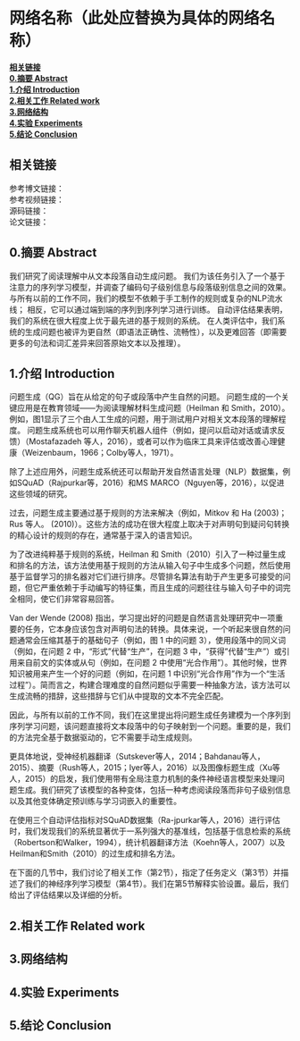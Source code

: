 # 网络名称（此处应替换为具体的网络名称）

[**相关链接**](#相关链接)  
[**0.摘要 Abstract**](#0.摘要Abstract)  
[**1.介绍 Introduction**](#1.介绍Introduction)  
[**2.相关工作 Related work**](#2.相关工作Relatedwork)  
[**3.网络结构**](#3.网络结构)  
[**4.实验 Experiments**](#4.实验Experiments)  
[**5.结论 Conclusion**](#5.结论Conclusion)  



## 相关链接
参考博文链接：  
参考视频链接：  
源码链接：  
论文链接：  

<a id="0.摘要Abstract"></a>
## 0.摘要 Abstract

我们研究了阅读理解中从文本段落自动生成问题。 我们为该任务引入了一个基于注意力的序列学习模型，并调查了编码句子级别信息与段落级别信息之间的效果。 与所有以前的工作不同，我们的模型不依赖于手工制作的规则或复杂的NLP流水线； 相反，它可以通过端到端的序列到序列学习进行训练。 自动评估结果表明，我们的系统在很大程度上优于最先进的基于规则的系统。 在人类评估中，我们系统的生成问题也被评为更自然（即语法正确性、流畅性），以及更难回答（即需要更多的句法和词汇差异来回答原始文本以及推理）。

<a id="1.介绍Introduction"></a>
## 1.介绍 Introduction

问题生成（QG）旨在从给定的句子或段落中产生自然的问题。 问题生成的一个关键应用是在教育领域——为阅读理解材料生成问题（Heilman 和 Smith，2010）。例如，图1显示了三个由人工生成的问题，用于测试用户对相关文本段落的理解程度。 问题生成系统也可以用作聊天机器人组件（例如，提问以启动对话或请求反馈）（Mostafazadeh 等人，2016），或者可以作为临床工具来评估或改善心理健康（Weizenbaum，1966；Colby等人，1971）。

除了上述应用外，问题生成系统还可以帮助开发自然语言处理（NLP）数据集，例如SQuAD（Rajpurkar等，2016）和MS MARCO（Nguyen等，2016），以促进这些领域的研究。

过去，问题生成主要通过基于规则的方法来解决（例如，Mitkov 和 Ha (2003)；Rus 等人。 (2010)）。这些方法的成功在很大程度上取决于对声明句到疑问句转换的精心设计的规则的存在，通常基于深入的语言知识。

为了改进纯粹基于规则的系统，Heilman 和 Smith（2010）引入了一种过量生成和排名的方法，该方法使用基于规则的方法从输入句子中生成多个问题，然后使用基于监督学习的排名器对它们进行排序。尽管排名算法有助于产生更多可接受的问题，但它严重依赖于手动编写的特征集，而且生成的问题往往与输入句子中的词完全相同，使它们非常容易回答。

Van der Wende (2008) 指出，学习提出好的问题是自然语言处理研究中一项重要的任务，它本身应该包含对声明句法的转换。具体来说，一个听起来很自然的问题通常会压缩其基于的基础句子（例如，图 1 中的问题 3），使用段落中的同义词（例如，在问题 2 中，“形式”代替“生产”，在问题 3 中，“获得”代替“生产”）或引用来自前文的实体或从句（例如，在问题 2 中使用“光合作用”）。其他时候，世界知识被用来产生一个好的问题（例如，在问题 1 中识别“光合作用”作为一个“生活过程”）。简而言之，构建合理难度的自然问题似乎需要一种抽象方法，该方法可以生成流畅的措辞，这些措辞与它们从中提取的文本不完全匹配。

因此，与所有以前的工作不同，我们在这里提出将问题生成任务建模为一个序列到序列学习问题，该问题直接将文本段落中的句子映射到一个问题。重要的是，我们的方法完全基于数据驱动的，它不需要手动生成规则。

更具体地说，受神经机器翻译（Sutskever等人，2014；Bahdanau等人，2015）、摘要（Rush等人，2015；Iyer等人，2016）以及图像标题生成（Xu等人，2015）的启发，我们使用带有全局注意力机制的条件神经语言模型来处理问题生成。我们研究了该模型的各种变体，包括一种考虑阅读段落而非句子级别信息以及其他变体确定预训练与学习词嵌入的重要性。

在使用三个自动评估指标对SQuAD数据集（Ra-jpurkar等人，2016）进行评估时，我们发现我们的系统显著优于一系列强大的基准线，包括基于信息检索的系统（Robertson和Walker，1994），统计机器翻译方法（Koehn等人，2007）以及Heilman和Smith（2010）的过生成和排名方法。

在下面的几节中，我们讨论了相关工作（第2节），指定了任务定义（第3节）并描述了我们的神经序列学习模型（第4节）。我们在第5节解释实验设置。最后，我们给出了评估结果以及详细的分析。

<a id="2.相关工作Relatedwork"></a>
## 2.相关工作 Related work


<a id="3.网络结构"></a>
## 3.网络结构


<a id="4.实验Experiments"></a>
## 4.实验 Experiments

<a id="5.结论Conclusion"></a>
## 5.结论 Conclusion










